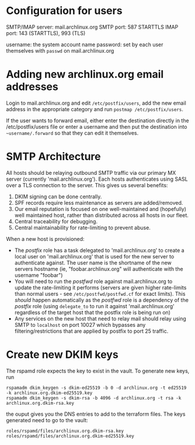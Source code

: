 # Configuration for users

SMTP/IMAP server: mail.archlinux.org
SMTP port: 587 STARTTLS
IMAP port: 143 (STARTTLS), 993 (TLS)

username: the system account name
password: set by each user themselves with `passwd` on mail.archlinux.org

# Adding new archlinux.org email addresses

Login to mail.archlinux.org and edit `/etc/postfix/users`, add the new email address in the
appropriate category and run `postmap /etc/postfix/users`.

If the user wants to forward email, either enter the destination directly in
the /etc/postfix/users file or enter a username and then put the destination
into `~username/.forward` so that they can edit it themselves.

# SMTP Architecture

All hosts should be relaying outbound SMTP traffic via our primary MX server
(currently 'mail.archlinux.org'). Each hosts authenticates using SASL over a TLS connection
to the server. This gives us several benefits:

1. DKIM signing can be done centrally.
2. SPF records require less maintenance as servers are added/removed.
3. Our email reputation is focused on one well-maintained and (hopefully) well
   maintained host, rather than distributed across all hosts in our fleet.
4. Central traceability for debugging.
5. Central maintainability for rate-limiting to prevent abuse.

When a new host is provisioned:

- The *postfix* role has a task delegated to 'mail.archlinux.org' to create a local user
  on 'mail.archlinux.org' that is used for the new server to authenticate against. The user
  name is the shortname of the new servers hostname (ie, "foobar.archlinux.org"
  will authenticate with the username "foobar")
- You will need to run the *postfwd* role against mail.archlinux.org to update the
  rate-limiting it performs (servers are given higher rate-limits than normal
  users - see `/etc/postfwd/postfwd.cf` for exact limits). This *should*
  happen automatically as the *postfwd* role is a dependency of the *postfix*
  role (using `delegate_to` to run it against 'mail.archlinux.org' regardless of the target
  host that the postfix role is being run on)
- Any services on the new host that need to relay mail should relay using SMTP
  to `localhost` on port 10027 which bypasses any filtering/restrictions that
  are applied by postfix to port 25 traffic.

# Create new DKIM keys

The rspamd role expects the key to exist in the vault. To generate new keys, run
```
rspamadm dkim_keygen -s dkim-ed25519 -b 0 -d archlinux.org -t ed25519 -k archlinux.org.dkim-ed25519.key
rspamadm dkim_keygen -s dkim-rsa -b 4096 -d archlinux.org -t rsa -k archlinux.org.dkim-rsa.key
```
the ouput gives you the DNS entries to add to the terraform files.
The keys generated need to go to the vault:
```
roles/rspamd/files/archlinux.org.dkim-rsa.key
roles/rspamd/files/archlinux.org.dkim-ed25519.key
```
